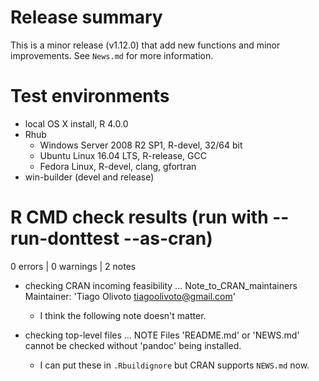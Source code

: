 # Release summary
This is a minor release (v1.12.0) that add new functions and minor improvements. See `News.md` for more information.

# Test environments
- local OS X install, R 4.0.0
- Rhub
   - Windows Server 2008 R2 SP1, R-devel, 32/64 bit
   - Ubuntu Linux 16.04 LTS, R-release, GCC
   - Fedora Linux, R-devel, clang, gfortran
- win-builder (devel and release)


# R CMD check results (run with --run-donttest --as-cran)
0 errors | 0 warnings | 2 notes

* checking CRAN incoming feasibility ... Note_to_CRAN_maintainers Maintainer: 'Tiago Olivoto <tiagoolivoto@gmail.com>'

   - I think the following note doesn't matter.

* checking top-level files ... NOTE Files 'README.md' or 'NEWS.md' cannot be checked without 'pandoc' being installed.
   - I can put these in `.Rbuildignore` but CRAN supports `NEWS.md` now.
